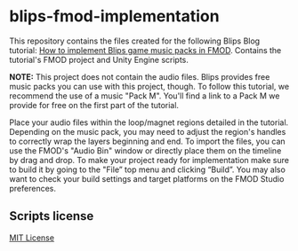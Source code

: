 # blips-fmod-implementation
This repository contains the files created for the following Blips Blog tutorial:
[How to implement Blips game music packs in FMOD](https://blog.blips.fm/articles/how-to-implement-blips-game-music-packs-in-fmod).
Contains the tutorial's FMOD project and Unity Engine scripts.

**NOTE:** This project does not contain the audio files. Blips provides free music packs you can use with this project, though. To follow this tutorial, we recommend the use of a music "Pack M". You'll find a link to a Pack M we provide for free on the first part of the tutorial.

Place your audio files within the loop/magnet regions detailed in the tutorial. Depending on the music pack, you may need to adjust the region's handles to correctly wrap the layers beginning and end. To import the files, you can use the FMOD's "Audio Bin" window or directly place them on the timeline by drag and drop. To make your project ready for implementation make sure to build it by going to the "File” top menu and clicking “Build”. You may also want to check your build settings and target platforms on the FMOD Studio preferences.

## Scripts license
[MIT License](/Unity%20Scripts/LICENSE)
